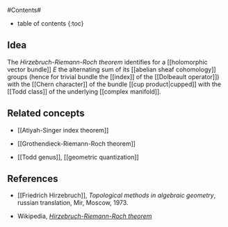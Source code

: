 
#Contents#
* table of contents
{:toc}

## Idea

The _Hirzebruch-Riemann-Roch theorem_ identifies for a [[holomorphic vector bundle]] $E$ the alternating sum of its [[abelian sheaf cohomology]] groups (hence for trivial bundle the [[index]] of the [[Dolbeault operator]]) with the [[Chern character]] of the bundle [[cup product|cupped]] with the [[Todd class]] of the underlying [[complex manifold]].

## Related concepts

* [[Atiyah-Singer index theorem]]

* [[Grothendieck-Riemann-Roch theorem]]

* [[Todd genus]], [[geometric quantization]]

## References

* [[Friedrich Hirzebruch]], _Topological methods in algebraic geometry_, russian translation, Mir, Moscow, 1973.

* Wikipedia, _[Hirzebruch-Riemann-Roch theorem](http://en.wikipedia.org/wiki/Hirzebruchâ€“Riemannâ€“Roch_theorem)_

